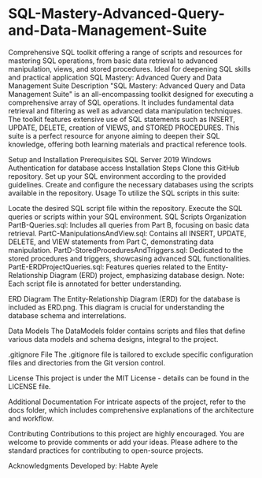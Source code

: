 # SQL-Mastery-Advanced-Query-and-Data-Management-Suite
Comprehensive SQL toolkit offering a range of scripts and resources for mastering SQL operations, from basic data retrieval to advanced manipulation, views, and stored procedures. Ideal for deepening SQL skills and practical application
SQL Mastery: Advanced Query and Data Management Suite
Description
"SQL Mastery: Advanced Query and Data Management Suite" is an all-encompassing toolkit designed for executing a comprehensive array of SQL operations. It includes fundamental data retrieval and filtering as well as advanced data manipulation techniques. The toolkit features extensive use of SQL statements such as INSERT, UPDATE, DELETE, creation of VIEWS, and STORED PROCEDURES. This suite is a perfect resource for anyone aiming to deepen their SQL knowledge, offering both learning materials and practical reference tools.

Setup and Installation
Prerequisites
SQL Server 2019
Windows Authentication for database access
Installation Steps
Clone this GitHub repository.
Set up your SQL environment according to the provided guidelines.
Create and configure the necessary databases using the scripts available in the repository.
Usage
To utilize the SQL scripts in this suite:

Locate the desired SQL script file within the repository.
Execute the SQL queries or scripts within your SQL environment.
SQL Scripts Organization
PartB-Queries.sql: Includes all queries from Part B, focusing on basic data retrieval.
PartC-ManipulationsAndView.sql: Contains all INSERT, UPDATE, DELETE, and VIEW statements from Part C, demonstrating data manipulation.
PartD-StoredProceduresAndTriggers.sql: Dedicated to the stored procedures and triggers, showcasing advanced SQL functionalities.
PartE-ERDProjectQueries.sql: Features queries related to the Entity-Relationship Diagram (ERD) project, emphasizing database design.
Note: Each script file is annotated for better understanding.

ERD Diagram
The Entity-Relationship Diagram (ERD) for the database is included as ERD.png. This diagram is crucial for understanding the database schema and interrelations.

Data Models
The DataModels folder contains scripts and files that define various data models and schema designs, integral to the project.

.gitignore File
The .gitignore file is tailored to exclude specific configuration files and directories from the Git version control.

License
This project is under the MIT License - details can be found in the LICENSE file.

Additional Documentation
For intricate aspects of the project, refer to the docs folder, which includes comprehensive explanations of the architecture and workflow.

Contributing
Contributions to this project are highly encouraged. You are welcome to provide comments or add your ideas. Please adhere to the standard practices for contributing to open-source projects.

Acknowledgments
Developed by: Habte Ayele
